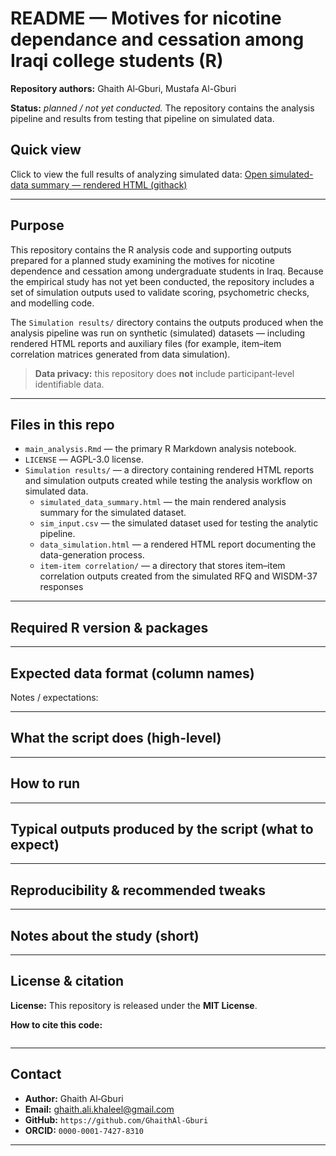 # README — Motives for nicotine dependance and cessation among Iraqi college students (R)

**Repository authors:** Ghaith Al‑Gburi, Mustafa Al-Gburi

**Status:** _planned / not yet conducted._ The repository contains the analysis pipeline and results from testing that pipeline on simulated data.

## Quick view
Click to view the full results of analyzing simulated data:
 [Open simulated-data summary — rendered HTML (githack)](https://raw.githack.com/GhaithAl-Gburi/nicotine-dependence-analysis/main/Simulation%20results/simulated_data_summary.html)

---

## Purpose
This repository contains the R analysis code and supporting outputs prepared for a planned study examining the motives for nicotine dependence and cessation among undergraduate students in Iraq. Because the empirical study has not yet been conducted, the repository includes a set of simulation outputs used to validate scoring, psychometric checks, and modelling code.

The `Simulation results/` directory contains the outputs produced when the analysis pipeline was run on synthetic (simulated) datasets — including rendered HTML reports and auxiliary files (for example, item–item correlation matrices generated from data simulation).

> **Data privacy:** this repository does **not** include participant‑level identifiable data.

---

## Files in this repo
- `main_analysis.Rmd` — the primary R Markdown analysis notebook.
- `LICENSE` — AGPL-3.0 license.
- `Simulation results/` — a directory containing rendered HTML reports and simulation outputs created while testing the analysis workflow on simulated data.
  - `simulated_data_summary.html` — the main rendered analysis summary for the simulated dataset.
  - `sim_input.csv` — the simulated dataset used for testing the analytic pipeline.
  - `data_simulation.html` — a rendered HTML report documenting the data-generation process.
  - `item-item correlation/` — a directory that stores item–item correlation outputs created from the simulated RFQ and WISDM-37 responses

---

## Required R version & packages


---

## Expected data format (column names)


Notes / expectations:

---

## What the script does (high-level)


---

## How to run


---

## Typical outputs produced by the script (what to expect)

---

## Reproducibility & recommended tweaks


---

## Notes about the study (short)


---

## License & citation
**License:** This repository is released under the **MIT License**.

**How to cite this code:**  

```

```

---

## Contact
- **Author:** Ghaith Al‑Gburi
- **Email:** ghaith.ali.khaleel@gmail.com 
- **GitHub:** `https://github.com/GhaithAl-Gburi`  
- **ORCID:** `0000-0001-7427-8310` 


---
